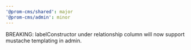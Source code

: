 ```yaml
---
'@prom-cms/shared': major
'@prom-cms/admin': minor
---
```


BREAKING: labelConstructor under relationship column will now support mustache templating in admin.
